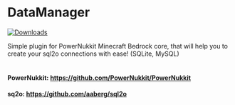 # DataManager 
[![Downloads](https://img.shields.io/github/downloads/hteppl/DataManager/total?style=for-the-badge)]()

Simple plugin for PowerNukkit Minecraft Bedrock core, that will help you to create your sql2o connections with ease! (SQLite, MySQL)
<br/>
<br/>
#### PowerNukkit: https://github.com/PowerNukkit/PowerNukkit
#### sq2o: https://github.com/aaberg/sql2o
